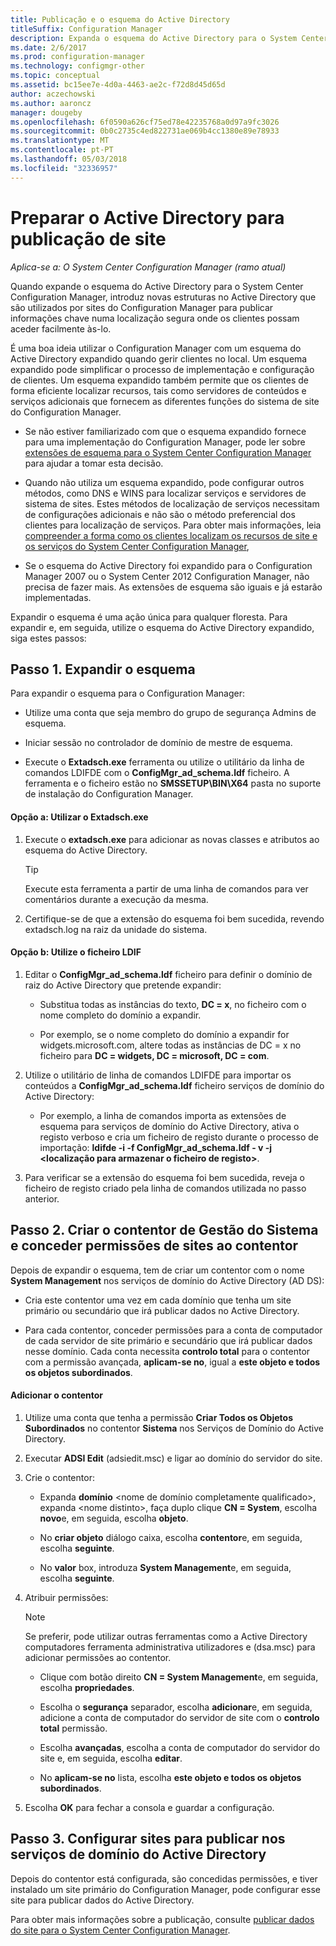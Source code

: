 ```yaml
---
title: Publicação e o esquema do Active Directory
titleSuffix: Configuration Manager
description: Expanda o esquema do Active Directory para o System Center Configuration Manager, para simplificar o processo de implementação e configuração de clientes.
ms.date: 2/6/2017
ms.prod: configuration-manager
ms.technology: configmgr-other
ms.topic: conceptual
ms.assetid: bc15ee7e-4d0a-4463-ae2c-f72d8d45d65d
author: aczechowski
ms.author: aaroncz
manager: dougeby
ms.openlocfilehash: 6f0590a626cf75ed78e42235768a0d97a9fc3026
ms.sourcegitcommit: 0b0c2735c4ed822731ae069b4cc1380e89e78933
ms.translationtype: MT
ms.contentlocale: pt-PT
ms.lasthandoff: 05/03/2018
ms.locfileid: "32336957"
---
```

# <a name="prepare-active-directory-for-site-publishing"></a>Preparar o Active Directory para publicação de site

*Aplica-se a: O System Center Configuration Manager (ramo atual)*

Quando expande o esquema do Active Directory para o System Center Configuration Manager, introduz novas estruturas no Active Directory que são utilizados por sites do Configuration Manager para publicar informações chave numa localização segura onde os clientes possam aceder facilmente às-lo.  

É uma boa ideia utilizar o Configuration Manager com um esquema do Active Directory expandido quando gerir clientes no local. Um esquema expandido pode simplificar o processo de implementação e configuração de clientes. Um esquema expandido também permite que os clientes de forma eficiente localizar recursos, tais como servidores de conteúdos e serviços adicionais que fornecem as diferentes funções do sistema de site do Configuration Manager.  

-   Se não estiver familiarizado com que o esquema expandido fornece para uma implementação do Configuration Manager, pode ler sobre [extensões de esquema para o System Center Configuration Manager](../../../core/plan-design/network/schema-extensions.md) para ajudar a tomar esta decisão.  

-   Quando não utiliza um esquema expandido, pode configurar outros métodos, como DNS e WINS para localizar serviços e servidores de sistema de sites. Estes métodos de localização de serviços necessitam de configurações adicionais e não são o método preferencial dos clientes para localização de serviços. Para obter mais informações, leia [compreender a forma como os clientes localizam os recursos de site e os serviços do System Center Configuration Manager](../../../core/plan-design/hierarchy/understand-how-clients-find-site-resources-and-services.md),  

-   Se o esquema do Active Directory foi expandido para o Configuration Manager 2007 ou o System Center 2012 Configuration Manager, não precisa de fazer mais. As extensões de esquema são iguais e já estarão implementadas.  

Expandir o esquema é uma ação única para qualquer floresta. Para expandir e, em seguida, utilize o esquema do Active Directory expandido, siga estes passos:  

## <a name="step-1-extend-the-schema"></a>Passo 1. Expandir o esquema  
Para expandir o esquema para o Configuration Manager:  

-   Utilize uma conta que seja membro do grupo de segurança Admins de esquema.  

-   Iniciar sessão no controlador de domínio de mestre de esquema.  

-   Execute o **Extadsch.exe** ferramenta ou utilize o utilitário da linha de comandos LDIFDE com o **ConfigMgr_ad_schema.ldf** ficheiro. A ferramenta e o ficheiro estão no **SMSSETUP\BIN\X64** pasta no suporte de instalação do Configuration Manager.  

#### <a name="option-a-use-extadschexe"></a>Opção a: Utilizar o Extadsch.exe  

1.  Execute o **extadsch.exe** para adicionar as novas classes e atributos ao esquema do Active Directory.  

    > [!TIP]  
    >  Execute esta ferramenta a partir de uma linha de comandos para ver comentários durante a execução da mesma.  

2.  Certifique-se de que a extensão do esquema foi bem sucedida, revendo extadsch.log na raiz da unidade do sistema.  

#### <a name="option-b-use-the-ldif-file"></a>Opção b: Utilize o ficheiro LDIF  

1.  Editar o **ConfigMgr_ad_schema.ldf** ficheiro para definir o domínio de raiz do Active Directory que pretende expandir:  

    -   Substitua todas as instâncias do texto, **DC = x**, no ficheiro com o nome completo do domínio a expandir.  

    -   Por exemplo, se o nome completo do domínio a expandir for widgets.microsoft.com, altere todas as instâncias de DC = x no ficheiro para **DC = widgets, DC = microsoft, DC = com**.  

2.  Utilize o utilitário de linha de comandos LDIFDE para importar os conteúdos a **ConfigMgr_ad_schema.ldf** ficheiro serviços de domínio do Active Directory:  

    -   Por exemplo, a linha de comandos importa as extensões de esquema para serviços de domínio do Active Directory, ativa o registo verboso e cria um ficheiro de registo durante o processo de importação: **ldifde -i -f ConfigMgr_ad_schema.ldf - v -j &lt;localização para armazenar o ficheiro de registo\>**.  

3.  Para verificar se a extensão do esquema foi bem sucedida, reveja o ficheiro de registo criado pela linha de comandos utilizada no passo anterior.  

## <a name="step-2--create-the-system-management-container-and-grant-sites-permissions-to-the-container"></a>Passo 2.  Criar o contentor de Gestão do Sistema e conceder permissões de sites ao contentor  
 Depois de expandir o esquema, tem de criar um contentor com o nome **System Management** nos serviços de domínio do Active Directory (AD DS):  

-   Cria este contentor uma vez em cada domínio que tenha um site primário ou secundário que irá publicar dados no Active Directory.  

-   Para cada contentor, conceder permissões para a conta de computador de cada servidor de site primário e secundário que irá publicar dados nesse domínio. Cada conta necessita **controlo total** para o contentor com a permissão avançada, **aplicam-se no**, igual a **este objeto e todos os objetos subordinados**.  

#### <a name="to-add-the-container"></a>Adicionar o contentor  

1.  Utilize uma conta que tenha a permissão **Criar Todos os Objetos Subordinados** no contentor **Sistema** nos Serviços de Domínio do Active Directory.  

2.  Executar **ADSI Edit** (adsiedit.msc) e ligar ao domínio do servidor do site.  

3.  Crie o contentor:  

    -   Expanda **domínio** &lt;nome de domínio completamente qualificado\>, expanda &lt;nome distinto\>, faça duplo clique **CN = System**, escolha **novo**e, em seguida, escolha **objeto**.  

    -   No **criar objeto** diálogo caixa, escolha **contentor**e, em seguida, escolha **seguinte**.  

    -   No **valor** box, introduza **System Management**e, em seguida, escolha **seguinte**.  

4.  Atribuir permissões:  

    > [!NOTE]  
    >  Se preferir, pode utilizar outras ferramentas como a Active Directory computadores ferramenta administrativa utilizadores e (dsa.msc) para adicionar permissões ao contentor.  

    -   Clique com botão direito **CN = System Management**e, em seguida, escolha **propriedades**.  

    -   Escolha o **segurança** separador, escolha **adicionar**e, em seguida, adicione a conta de computador do servidor de site com o **controlo total** permissão.  

    -   Escolha **avançadas**, escolha a conta de computador do servidor do site e, em seguida, escolha **editar**.  

    -   No **aplicam-se no** lista, escolha **este objeto e todos os objetos subordinados**.  

5.  Escolha **OK** para fechar a consola e guardar a configuração.  

## <a name="step-3-set-up-sites-to-publish-to-active-directory-domain-services"></a>Passo 3. Configurar sites para publicar nos serviços de domínio do Active Directory  
 Depois do contentor está configurada, são concedidas permissões, e tiver instalado um site primário do Configuration Manager, pode configurar esse site para publicar dados do Active Directory.  

 Para obter mais informações sobre a publicação, consulte [publicar dados do site para o System Center Configuration Manager](../../../core/servers/deploy/configure/publish-site-data.md).  
